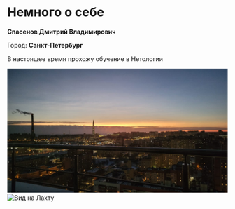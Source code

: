 # Немного о себе
**Спасенов Дмитрий Владимирович** 

Город: **Санкт-Петербург**

В настоящее время прохожу обучение в Нетологии

![Фото](/images/Image-1.jpeg "Вид из окна офиса")
![Вид на Лахту](https://user-images.githubusercontent.com/125318206/221374922-c0836bf7-f66c-49d9-b874-720825f0b15e.jpeg)

